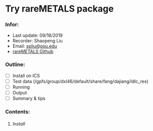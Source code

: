 # Try rareMETALS package

### Infor:

- Last update: 09/18/2019
- Recorder: Shaopeng Liu
- Email: spliu@psu.edu
- [rareMETALS Github](https://github.com/dajiangliu/rareMETALS)


### Outline:

- [ ] Install on ICS
- [ ] Test data (/gpfs/group/dxl46/default/share/fang/dajiang/ldlc_res)
- [ ] Running
- [ ] Output
- [ ] Summary & tips

### Contents:

1. ###### Install

